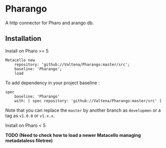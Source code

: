 # Pharango
A  http connector for Pharo and arango db.

## Installation

Install on Pharo >= 5

	Metacello new
		repository: 'github://Valtena/Pharango:master/src';
		baseline: 'Pharango';
		load

To add dependency in your project baseline :

	spec
		baseline: 'Pharango'
		with: [ spec repository: 'github://Valtena/Pharango:master/src' ]

Note that you can replace the `master` by another branch as `developmen` or a tag as `v1.0.0` or `v1.x.x`.

Install on Pharo < 5

**TODO (Need to check how to load a newer Matacello managing metadataless filetree)**